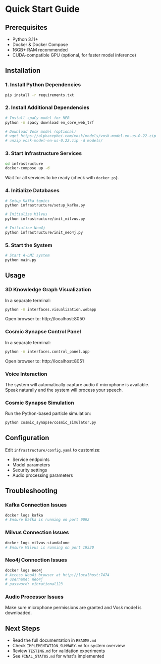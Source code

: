 # Quick Start Guide

## Prerequisites

- Python 3.11+
- Docker & Docker Compose
- 16GB+ RAM recommended
- CUDA-compatible GPU (optional, for faster model inference)

## Installation

### 1. Install Python Dependencies

```bash
pip install -r requirements.txt
```

### 2. Install Additional Dependencies

```bash
# Install spaCy model for NER
python -m spacy download en_core_web_trf

# Download Vosk model (optional)
# wget https://alphacephei.com/vosk/models/vosk-model-en-us-0.22.zip
# unzip vosk-model-en-us-0.22.zip -d models/
```

### 3. Start Infrastructure Services

```bash
cd infrastructure
docker-compose up -d
```

Wait for all services to be ready (check with `docker ps`).

### 4. Initialize Databases

```bash
# Setup Kafka topics
python infrastructure/setup_kafka.py

# Initialize Milvus
python infrastructure/init_milvus.py

# Initialize Neo4j
python infrastructure/init_neo4j.py
```

### 5. Start the System

```bash
# Start A-LMI system
python main.py
```

## Usage

### 3D Knowledge Graph Visualization

In a separate terminal:

```bash
python -m interfaces.visualization.webapp
```

Open browser to: http://localhost:8050

### Cosmic Synapse Control Panel

In a separate terminal:

```bash
python -m interfaces.control_panel.app
```

Open browser to: http://localhost:8051

### Voice Interaction

The system will automatically capture audio if microphone is available. Speak naturally and the system will process your speech.

### Cosmic Synapse Simulation

Run the Python-based particle simulation:

```bash
python cosmic_synapse/cosmic_simulator.py
```

## Configuration

Edit `infrastructure/config.yaml` to customize:
- Service endpoints
- Model parameters
- Security settings
- Audio processing parameters

## Troubleshooting

### Kafka Connection Issues

```bash
docker logs kafka
# Ensure Kafka is running on port 9092
```

### Milvus Connection Issues

```bash
docker logs milvus-standalone
# Ensure Milvus is running on port 19530
```

### Neo4j Connection Issues

```bash
docker logs neo4j
# Access Neo4j browser at http://localhost:7474
# username: neo4j
# password: vibrational123
```

### Audio Processor Issues

Make sure microphone permissions are granted and Vosk model is downloaded.

## Next Steps

- Read the full documentation in `README.md`
- Check `IMPLEMENTATION_SUMMARY.md` for system overview
- Review `TESTING.md` for validation experiments
- See `FINAL_STATUS.md` for what's implemented

